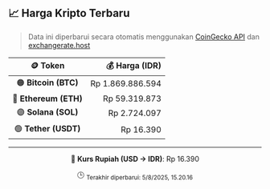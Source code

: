 

<!-- HARGA_KRIPTO -->
## 📈 Harga Kripto Terbaru

> Data ini diperbarui secara otomatis menggunakan [CoinGecko API](https://www.coingecko.com/) dan [exchangerate.host](https://exchangerate.host/)

<div align="center">

| 🪙 Token | 💰 Harga (IDR) |
|:------:|---------------:|
| 🟠 **Bitcoin (BTC)**   | Rp 1.869.886.594 |
| 🔵 **Ethereum (ETH)**  | Rp 59.319.873 |
| 🟣 **Solana (SOL)**    | Rp 2.724.097 |
| 🟢 **Tether (USDT)**   | Rp 16.390 |

---

💱 **Kurs Rupiah (USD → IDR)**: Rp 16.390

🕒 <sub>Terakhir diperbarui: 5/8/2025, 15.20.16</sub>

</div>
<!-- /HARGA_KRIPTO -->